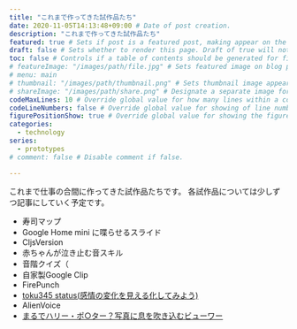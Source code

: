 ```yaml
---
title: "これまで作ってきた試作品たち"
date: 2020-11-05T14:13:48+09:00 # Date of post creation.
description: "これまで作ってきた試作品たち"
featured: true # Sets if post is a featured post, making appear on the home page side bar.
draft: false # Sets whether to render this page. Draft of true will not be rendered.
toc: false # Controls if a table of contents should be generated for first-level links automatically.
# featureImage: "/images/path/file.jpg" # Sets featured image on blog post.
# menu: main
# thumbnail: "/images/path/thumbnail.png" # Sets thumbnail image appearing inside card on homepage.
# shareImage: "/images/path/share.png" # Designate a separate image for social media sharing.
codeMaxLines: 10 # Override global value for how many lines within a code block before auto-collapsing.
codeLineNumbers: false # Override global value for showing of line numbers within code block.
figurePositionShow: true # Override global value for showing the figure label.
categories:
  - technology
series:
  - prototypes
# comment: false # Disable comment if false.

---
```


これまで仕事の合間に作ってきた試作品たちです。
各試作品については少しずつ記事にしていく予定です。

- 寿司マップ
- Google Home mini に喋らせるスライド
- CljsVersion
- 赤ちゃんが泣き止む音スキル
- 音階クイズ（
- 自家製Google Clip
- FirePunch
- [toku345 status(感情の変化を見える化してみよう)](/post/toku345-status)
- AlienVoice
- [まるでハリー・ポ○ター？写真に息を吹き込むビューワー](/post/breathe-life-to-picture/)
